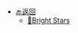 - [🔙返回](/_index)
  - [🌟Bright Stars](Astronomy/bright-stars.md "300 bright stars throughout the day")
